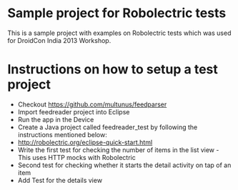 Sample project for Robolectric tests
==========

This is a sample project with examples on Robolectric tests which was used for DroidCon India 2013 Workshop. 

Instructions on how to setup a test project
=============

* Checkout https://github.com/multunus/feedparser
* Import feedreader project into Eclipse
* Run the app in the Device
* Create a Java project called feedreader_test by following the instructions mentioned below:
*    http://robolectric.org/eclipse-quick-start.html
* Write the first test for checking the number of items in the list view - This uses HTTP mocks with Robolectric
* Second test for checking whether it starts the detail activity on tap of an item
* Add Test for the details view
